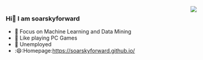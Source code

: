 <img align="right" src="https://github-readme-stats.vercel.app/api?username=soarskyforward&show_icons=true&icon_color=CE1D2D&text_color=718096&bg_color=ffffff&hide_title=true" />

### Hi👋 I am soarskyforward

- :orange_book:  Focus on Machine Learning and Data Mining
- :ram:  Like playing PC Games
- :hammer:  Unemployed
- :😄:Homepage:<https://soarskyforward.github.io/>

<!--
**soarskyforward/soarskyforward** is a ✨ _special_ ✨ repository because its `README.md` (this file) appears on your GitHub profile.

Here are some ideas to get you started:

- 🔭 I’m currently working on ...
- 🌱 I’m currently learning ...
- 👯 I’m looking to collaborate on ...
- 🤔 I’m looking for help with ...
- 💬 Ask me about ...
- 📫 How to reach me: ...
- 😄 Pronouns: ...
- ⚡ Fun fact: ...
-->
